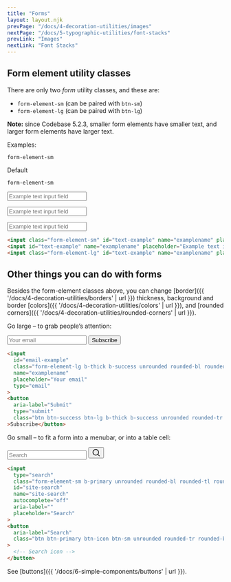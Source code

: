 ```yaml
---
title: "Forms"
layout: layout.njk
prevPage: "/docs/4-decoration-utilities/images"
nextPage: "/docs/5-typographic-utilities/font-stacks"
prevLink: "Images"
nextLink: "Font Stacks"
---
```


## Form element utility classes

There are only two _form_ utility classes, and these are:

* `form-element-sm` (can be paired with `btn-sm`)
* `form-element-lg` (can be paired with `btn-lg`)

**Note:** since Codebase 5.2.3, smaller form elements have smaller text, and larger form elements have larger text.

Examples:

<div class="grid xs:equal-3-cols col-gap-3">
  <p class="mb-1"><code>form-element-sm</code></p>
  <p class="mb-1">Default</p>
  <p class="mb-1"><code>form-element-sm</code></p>
  <p><input class="form-element-sm" id="text-example" name="examplename" placeholder="Example text input field" type="text"></p>
  <p><input id="text-example" name="examplename" placeholder="Example text input field" type="text"></p>
  <p><input class="form-element-lg" id="text-example" name="examplename" placeholder="Example text input field" type="text"></p>
</div>

```html
<input class="form-element-sm" id="text-example" name="examplename" placeholder="Example text input field" type="text">
<input id="text-example" name="examplename" placeholder="Example text input field" type="text">
<input class="form-element-lg" id="text-example" name="examplename" placeholder="Example text input field" type="text">
```

## Other things you can do with forms

Besides the form-element classes above, you can change [border]({{ '/docs/4-decoration-utilities/borders' | url }}) thickness, background and border [colors]({{ '/docs/4-decoration-utilities/colors' | url }}), and [rounded corners]({{ '/docs/4-decoration-utilities/rounded-corners' | url }}).

Go large – to grab people’s attention: 

<div class="w-xs mx-auto mb-2">
  <form class="flex">
    <input id="email-example" class="form-element-lg b-thick b-success unrounded rounded-bl rounded-tl rounded-pill p-3 t-lg bg-green-200" name="examplename" placeholder="Your email" type="email">
    <button aria-label="Submit" type="submit" class="btn btn-success btn-lg b-thick b-success unrounded rounded-tr rounded-br rounded-pill p-3 t-lg">Subscribe</button>
  </form>
</div>

```html
<input 
  id="email-example" 
  class="form-element-lg b-thick b-success unrounded rounded-bl rounded-tl rounded-pill p-3 t-lg bg-green-200" 
  name="examplename" 
  placeholder="Your email" 
  type="email"
>
<button 
  aria-label="Submit" 
  type="submit" 
  class="btn btn-success btn-lg b-thick b-success unrounded rounded-tr rounded-br rounded-pill p-3 t-lg"
>Subscribe</button>
```

Go small – to fit a form into a menubar, or into a table cell:

<div class="w-xxs mx-auto mb-2">
  <form class="flex" action="">
    <input type="search" class="form-element-sm b-primary unrounded rounded-bl rounded-tl rounded-sm bg-purple-100" id="site-search" name="site-search" autocomplete="off" aria-label="" placeholder="Search">
    <button aria-label="Search" class="btn btn-primary btn-icon btn-sm unrounded rounded-tr rounded-br rounded-sm"><svg xmlns="http://www.w3.org/2000/svg" width="20" height="20" fill="currentColor" viewBox="0 0 256 256"><rect width="256" height="256" fill="none"></rect><circle cx="116" cy="116" r="84" fill="none" stroke="currentColor" stroke-linecap="round" stroke-linejoin="round" stroke-width="20"></circle><line x1="175.4" y1="175.4" x2="224" y2="224" fill="none" stroke="currentColor" stroke-linecap="round" stroke-linejoin="round" stroke-width="20"></line></svg></button>
  </form>
</div>

```html
<input 
  type="search" 
  class="form-element-sm b-primary unrounded rounded-bl rounded-tl rounded-sm bg-purple-100" 
  id="site-search" 
  name="site-search" 
  autocomplete="off" 
  aria-label="" 
  placeholder="Search"
>
<button 
  aria-label="Search"
  class="btn btn-primary btn-icon btn-sm unrounded rounded-tr rounded-br rounded-sm"
>
  <!-- Search icon -->
</button>
```

See [buttons]({{ '/docs/6-simple-components/buttons' | url }}).